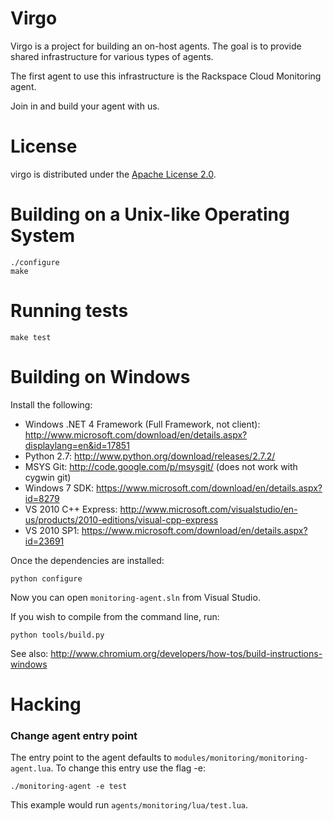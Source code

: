 Virgo
=====

Virgo is a project for building an on-host agents. The goal is to
provide shared infrastructure for various types of agents.

The first agent to use this infrastructure is the Rackspace Cloud
Monitoring agent.

Join in and build your agent with us.

License
=======

virgo is distributed under the [Apache License 2.0][apache].

[apache]: http://www.apache.org/licenses/LICENSE-2.0.html


Building on a Unix-like Operating System
========================================

    ./configure
    make

Running tests
=============

    make test

Building on Windows
====================

Install the following:

* Windows .NET 4 Framework (Full Framework, not client): http://www.microsoft.com/download/en/details.aspx?displaylang=en&id=17851
* Python 2.7: http://www.python.org/download/releases/2.7.2/
* MSYS Git: http://code.google.com/p/msysgit/ (does not work with cygwin git)
* Windows 7 SDK: https://www.microsoft.com/download/en/details.aspx?id=8279
* VS 2010 C++ Express: http://www.microsoft.com/visualstudio/en-us/products/2010-editions/visual-cpp-express
* VS 2010 SP1: https://www.microsoft.com/download/en/details.aspx?id=23691

Once the dependencies are installed:

    python configure

Now you can open `monitoring-agent.sln` from Visual Studio.

If you wish to compile from the command line, run:

    python tools/build.py

See also: http://www.chromium.org/developers/how-tos/build-instructions-windows


Hacking
=======
### Change agent entry point

The entry point to the agent defaults to
`modules/monitoring/monitoring-agent.lua`. To change this entry use the flag -e:

    ./monitoring-agent -e test

This example would run `agents/monitoring/lua/test.lua`.
